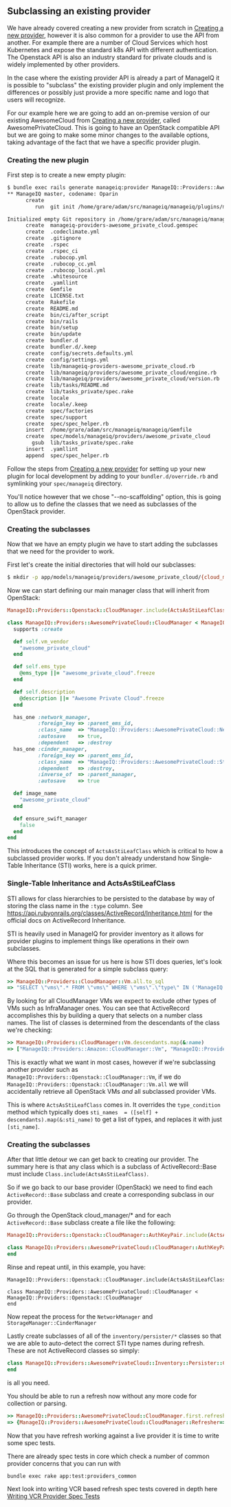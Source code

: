 ## Subclassing an existing provider

We have already covered creating a new provider from scratch in [Creating a new provider](writing_a_new_provider.md), however it is also common for a provider to use the API from another.  For example there are a number of Cloud Services which host Kubernetes and expose the standard k8s API with different authentication.  The Openstack API is also an industry standard for private clouds and is widely implemented by other providers.

In the case where the existing provider API is already a part of ManageIQ it is possible to "subclass" the existing provider plugin and only implement the differences or possibly just provide a more specific name and logo that users will recognize.

For our example here we are going to add an on-premise version of our existing AwesomeCloud from [Creating a new provider](writing_a_new_provider.md), called AwesomePrivateCloud.  This is going to have an OpenStack compatible API but we are going to make some minor changes to the available options, taking advantage of the fact that we have a specific provider plugin.

### Creating the new plugin

First step is to create a new empty plugin:
```bash
$ bundle exec rails generate manageiq:provider ManageIQ::Providers::AwesomePrivateCloud --no-scaffolding --vcr
** ManageIQ master, codename: Oparin
      create  
         run  git init /home/grare/adam/src/manageiq/manageiq/plugins/manageiq-providers-awesome_private_cloud from "."

Initialized empty Git repository in /home/grare/adam/src/manageiq/manageiq/plugins/manageiq-providers-awesome_private_cloud/.git/
      create  manageiq-providers-awesome_private_cloud.gemspec
      create  .codeclimate.yml
      create  .gitignore
      create  .rspec
      create  .rspec_ci
      create  .rubocop.yml
      create  .rubocop_cc.yml
      create  .rubocop_local.yml
      create  .whitesource
      create  .yamllint
      create  Gemfile
      create  LICENSE.txt
      create  Rakefile
      create  README.md
      create  bin/ci/after_script
      create  bin/rails
      create  bin/setup
      create  bin/update
      create  bundler.d
      create  bundler.d/.keep
      create  config/secrets.defaults.yml
      create  config/settings.yml
      create  lib/manageiq-providers-awesome_private_cloud.rb
      create  lib/manageiq/providers/awesome_private_cloud/engine.rb
      create  lib/manageiq/providers/awesome_private_cloud/version.rb
      create  lib/tasks/README.md
      create  lib/tasks_private/spec.rake
      create  locale
      create  locale/.keep
      create  spec/factories
      create  spec/support
      create  spec/spec_helper.rb
      insert  /home/grare/adam/src/manageiq/manageiq/Gemfile
      create  spec/models/manageiq/providers/awesome_private_cloud
        gsub  lib/tasks_private/spec.rake
      insert  .yamllint
      append  spec/spec_helper.rb

```

Follow the steps from [Creating a new provider](writing_a_new_provider.md) for setting up your new plugin for local development by adding to your `bundler.d/override.rb` and symlinking your `spec/manageiq` directory.

You'll notice however that we chose "--no-scaffolding" option, this is going to allow us to define the classes that we need as subclasses of the OpenStack provider.

### Creating the subclasses

Now that we have an empty plugin we have to start adding the subclasses that we need for the provider to work.

First let's create the initial directories that will hold our subclasses:
```bash
$ mkdir -p app/models/manageiq/providers/awesome_private_cloud/{cloud_manager,network_manager,storage_manager} app/models/manageiq/providers/awesome_private_cloud/inventory/{collector,parser,persister}
```

Now we can start defining our main manager class that will inherit from OpenStack:
```ruby
ManageIQ::Providers::Openstack::CloudManager.include(ActsAsStiLeafClass)

class ManageIQ::Providers::AwesomePrivateCloud::CloudManager < ManageIQ::Providers::Openstack::CloudManager
  supports :create

  def self.vm_vendor
    "awesome_private_cloud"
  end

  def self.ems_type
    @ems_type ||= "awesome_private_cloud".freeze
  end

  def self.description
    @description ||= "Awesome Private Cloud".freeze
  end

  has_one :network_manager,
          :foreign_key => :parent_ems_id,
          :class_name  => "ManageIQ::Providers::AwesomePrivateCloud::NetworkManager",
          :autosave    => true,
          :dependent   => :destroy
  has_one :cinder_manager,
          :foreign_key => :parent_ems_id,
          :class_name  => "ManageIQ::Providers::AwesomePrivateCloud::StorageManager::CinderManager",
          :dependent   => :destroy,
          :inverse_of  => :parent_manager,
          :autosave    => true

  def image_name
    "awesome_private_cloud"
  end

  def ensure_swift_manager
    false
  end
end
```

This introduces the concept of `ActsAsStiLeafClass` which is critical to how a subclassed provider works.  If you don't already understand how Single-Table Inheritance (STI) works, here is a quick primer.

### Single-Table Inheritance and ActsAsStiLeafClass

STI allows for class hierarchies to be persisted to the database by way of storing the class name in the `:type` column.  See https://api.rubyonrails.org/classes/ActiveRecord/Inheritance.html for the official docs on ActiveRecord Inheritance.

STI is heavily used in ManageIQ for provider inventory as it allows for provider plugins to implement things like operations in their own subclasses.

Where this becomes an issue for us here is how STI does queries, let's look at the SQL that is generated for a simple subclass query:
```ruby
>> ManageIQ::Providers::CloudManager::Vm.all.to_sql
=> "SELECT \"vms\".* FROM \"vms\" WHERE \"vms\".\"type\" IN ('ManageIQ::Providers::CloudManager::Vm', 'ManageIQ::Providers::Amazon::CloudManager::Vm', 'ManageIQ::Providers::Azure::CloudManager::Vm', 'ManageIQ::Providers::AzureStack::CloudManager::Vm', 'ManageIQ::Providers::Google::CloudManager::Vm', 'ManageIQ::Providers::IbmCloud::PowerVirtualServers::CloudManager::Vm', 'ManageIQ::Providers::IbmCloud::VPC::CloudManager::Vm', 'ManageIQ::Providers::Openstack::CloudManager::Vm', 'ManageIQ::Providers::IbmCic::CloudManager::Vm', 'ManageIQ::Providers::IbmPowerVc::CloudManager::Vm', 'ManageIQ::Providers::OracleCloud::CloudManager::Vm', 'ManageIQ::Providers::Vmware::CloudManager::Vm') AND \"vms\".\"template\" = FALSE"
```

By looking for all CloudManager VMs we expect to exclude other types of VMs such as InfraManager ones.  You can see that ActiveRecord accomplishes this by building a query that selects on a number class names.  The list of classes is determined from the descendants of the class we're checking:
```ruby
>> ManageIQ::Providers::CloudManager::Vm.descendants.map(&:name)
=> ["ManageIQ::Providers::Amazon::CloudManager::Vm", "ManageIQ::Providers::Azure::CloudManager::Vm", "ManageIQ::Providers::AzureStack::CloudManager::Vm", "ManageIQ::Providers::Google::CloudManager::Vm", "ManageIQ::Providers::IbmCloud::PowerVirtualServers::CloudManager::Vm", "ManageIQ::Providers::IbmCloud::VPC::CloudManager::Vm", "ManageIQ::Providers::Openstack::CloudManager::Vm", "ManageIQ::Providers::IbmCic::CloudManager::Vm", "ManageIQ::Providers::IbmPowerVc::CloudManager::Vm", "ManageIQ::Providers::OracleCloud::CloudManager::Vm", "ManageIQ::Providers::Vmware::CloudManager::Vm"]
```

This is exactly what we want in most cases, however if we're subclassing another provider such as `ManageIQ::Providers::Openstack::CloudManager::Vm`, if we do `ManageIQ::Providers::Openstack::CloudManager::Vm.all` we will accidentally retrieve all OpenStack VMs _and_ all subclassed provider VMs.

This is where `ActsAsStiLeafClass` comes in.  It overrides the `type_condition` method which typically does `sti_names  = ([self] + descendants).map(&:sti_name)` to get a list of types, and replaces it with just `[sti_name]`.

### Creating the subclasses

After that little detour we can get back to creating our provider.  The summary here is that any class which is a subclass of ActiveRecord::Base must include `Class.include(ActsAsStiLeafClass)`.

So if we go back to our base provider (OpenStack) we need to find each `ActiveRecord::Base` subclass and create a corresponding subclass in our provider.

Go through the OpenStack cloud_manager/* and for each `ActiveRecord::Base` subclass create a file like the following:
```ruby
ManageIQ::Providers::Openstack::CloudManager::AuthKeyPair.include(ActsAsStiLeafClass)

class ManageIQ::Providers::AwesomePrivateCloud::CloudManager::AuthKeyPair < ManageIQ::Providers::Openstack::CloudManager::AuthKeyPair
end
```

Rinse and repeat until, in this example, you have:
```
ManageIQ::Providers::Openstack::CloudManager.include(ActsAsStiLeafClass)

class ManageIQ::Providers::AwesomePrivateCloud::CloudManager < ManageIQ::Providers::Openstack::CloudManager
end
```

Now repeat the process for the `NetworkManager` and `StorageManager::CinderManager`

Lastly create subclasses of all of the `inventory/persister/*` classes so that we are able to auto-detect the correct STI type names during refresh.  These are not ActiveRecord classes so simply:
```ruby
class ManageIQ::Providers::AwesomePrivateCloud::Inventory::Persister::CloudManager < ManageIQ::Providers::Openstack::Inventory::Persister::CloudManager
end
```
is all you need.

You should be able to run a refresh now without any more code for collection or parsing.

```ruby
>> ManageIQ::Providers::AwesomePrivateCloud::CloudManager.first.refresh
=> {ManageIQ::Providers::AwesomePrivateCloud::CloudManager::Refresher=>[#<ManageIQ::Providers::AwesomePrivateCloud::CloudManager id: 12...
```

Now that you have refresh working against a live provider it is time to write some spec tests.

There are already spec tests in core which check a number of common provider concerns that you can run with
```bash
bundle exec rake app:test:providers_common
```

Next look into writing VCR based refresh spec tests covered in depth here [Writing VCR Provider Spec Tests](writing_vcr_specs.md)
